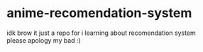 # anime-recomendation-system

idk brow it just a repo for i learning about recomendation system
<br>
please apology my bad :)
